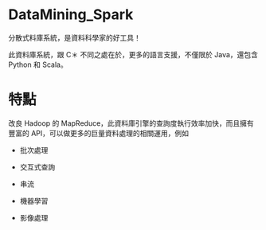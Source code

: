 # DataMining_Spark
分散式料庫系統，是資料科學家的好工具！

此資料庫系統，跟 C＊ 不同之處在於，更多的語言支援，不僅限於 Java，還包含 Python 和 Scala。

# 特點

改良 Hadoop 的 MapReduce，此資料庫引擎的查詢度執行效率加快，而且擁有豐富的 API，可以做更多的巨量資料處理的相關運用，例如 

* 批次處理

* 交互式查詢

* 串流

* 機器學習

* 影像處理
